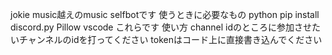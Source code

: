 jokie music越えのmusic selfbotです
使うときに必要なもの
python
pip install discord.py Pillow
vscode
これらです
使い方
channel idのところに参加させたいチャンネルのidを打ってください
tokenはコード上に直接書き込んでください
